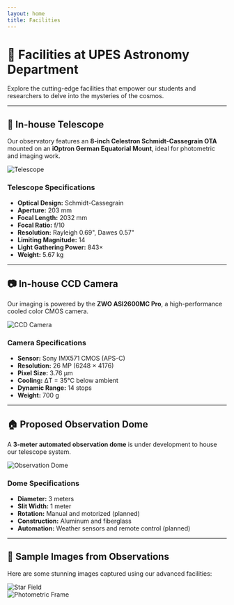 ```yaml
---
layout: home
title: Facilities
---
```


# 🌌 Facilities at UPES Astronomy Department

Explore the cutting-edge facilities that empower our students and researchers to delve into the mysteries of the cosmos.

---

## 🔭 In-house Telescope

Our observatory features an **8-inch Celestron Schmidt-Cassegrain OTA** mounted on an **iOptron German Equatorial Mount**, ideal for photometric and imaging work.

![Telescope](assests/images/telescope.jpg)

### **Telescope Specifications**
- **Optical Design:** Schmidt-Cassegrain  
- **Aperture:** 203 mm  
- **Focal Length:** 2032 mm  
- **Focal Ratio:** f/10  
- **Resolution:** Rayleigh 0.69", Dawes 0.57"  
- **Limiting Magnitude:** 14  
- **Light Gathering Power:** 843×  
- **Weight:** 5.67 kg  

---

## 📷 In-house CCD Camera

Our imaging is powered by the **ZWO ASI2600MC Pro**, a high-performance cooled color CMOS camera.

![CCD Camera](assests/images/ccd_camera.jpg)

### **Camera Specifications**
- **Sensor:** Sony IMX571 CMOS (APS-C)  
- **Resolution:** 26 MP (6248 × 4176)  
- **Pixel Size:** 3.76 μm  
- **Cooling:** ΔT = 35°C below ambient  
- **Dynamic Range:** 14 stops  
- **Weight:** 700 g  

---

## 🏠 Proposed Observation Dome

A **3-meter automated observation dome** is under development to house our telescope system.

![Observation Dome](assests/images/dome.jpg)

### **Dome Specifications**
- **Diameter:** 3 meters  
- **Slit Width:** 1 meter  
- **Rotation:** Manual and motorized (planned)  
- **Construction:** Aluminum and fiberglass  
- **Automation:** Weather sensors and remote control (planned)  

---

## 🌟 Sample Images from Observations

Here are some stunning images captured using our advanced facilities:

![Star Field](assests/images/starfield.jpg)  
![Photometric Frame](assests/images/photometry.jpg)
